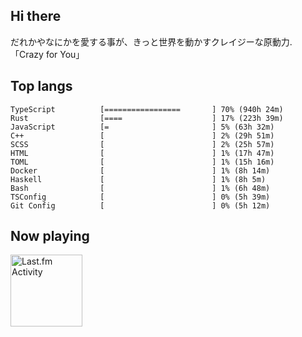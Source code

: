 <!-- deno-fmt-ignore-file -->
## Hi there

だれかやなにかを愛する事が、きっと世界を動かすクレイジーな原動力. 「Crazy for You」



## Top langs

```
TypeScript          [=================       ] 70% (940h 24m)
Rust                [====                    ] 17% (223h 39m)
JavaScript          [=                       ] 5% (63h 32m)
C++                 [                        ] 2% (29h 51m)
SCSS                [                        ] 2% (25h 57m)
HTML                [                        ] 1% (17h 47m)
TOML                [                        ] 1% (15h 16m)
Docker              [                        ] 1% (8h 14m)
Haskell             [                        ] 1% (8h 5m)
Bash                [                        ] 1% (6h 48m)
TSConfig            [                        ] 0% (5h 39m)
Git Config          [                        ] 0% (5h 12m)
```


## Now playing


<a href="https://github.com/kiosion/toru">
  <picture>
    <source media="(prefers-color-scheme: dark)" srcset="https://toru.kio.dev/api/v1/re-taro?blur&border_width=0&border_radius=26&theme=nord">
    <source media="(prefers-color-scheme: light)" srcset="https://toru.kio.dev/api/v1/re-taro?blur&border_width=0&border_radius=26&theme=light">
    <img alt="Last.fm Activity" src="https://toru.kio.dev/api/v1/re-taro?blur&border_width=0&border_radius=26" height="115" />
  </picture>
</a>
